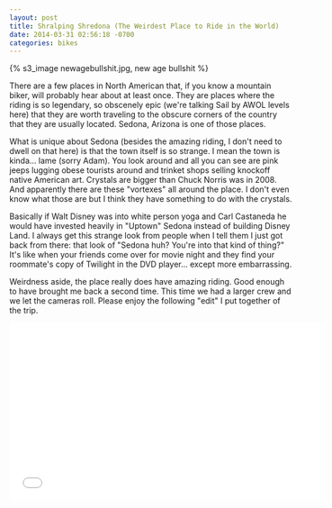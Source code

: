 ```yaml
---
layout: post
title: Shralping Shredona (The Weirdest Place to Ride in the World)
date: 2014-03-31 02:56:18 -0700
categories: bikes
---
```

{% s3_image newagebullshit.jpg, new age bullshit %}

There are a few places in North American that, if you know a mountain biker, will probably hear about at least once. They are places where the riding is so legendary, so obscenely epic (we're talking Sail by AWOL levels here) that they are worth traveling to the obscure corners of the country that they are usually located. Sedona, Arizona is one of those places.

What is unique about Sedona (besides the amazing riding, I don't need to dwell on that here) is that the town itself is so strange. I mean the town is kinda... lame (sorry Adam). You look around and all you can see are pink jeeps lugging obese tourists around and trinket shops selling knockoff native American art. Crystals are bigger than Chuck Norris was in 2008. And apparently there are these "vortexes" all around the place. I don't even know what those are but I think they have something to do with the crystals.

Basically if Walt Disney was into white person yoga and Carl Castaneda he would have invested heavily in "Uptown" Sedona instead of building Disney Land. I always get this strange look from people when I tell them I just got back from there: that look of "Sedona huh? You're into that kind of thing?" It's like when your friends come over for movie night and they find your roommate's copy of Twilight in the DVD player... except more embarrassing.

Weirdness aside, the place really does have amazing riding. Good enough to have brought me back a second time. This time we had a larger crew and we let the cameras roll. Please enjoy the following "edit" I put together of the trip.

<iframe width="560" height="315" src="//www.youtube.com/embed/vFJkp4AleiY" frameborder="0" allowfullscreen></iframe>

